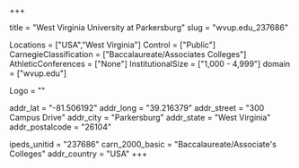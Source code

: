 
+++

title = "West Virginia University at Parkersburg"
slug = "wvup.edu_237686"

Locations = ["USA","West Virginia"]
Control = ["Public"]
CarnegieClassification = ["Baccalaureate/Associates Colleges"]
AthleticConferences = ["None"]
InstitutionalSize = ["1,000 - 4,999"]
domain = ["wvup.edu"]

Logo = ""

addr_lat = "-81.506192"
addr_long = "39.216379"
addr_street = "300 Campus Drive"
addr_city = "Parkersburg"
addr_state = "West Virginia"
addr_postalcode = "26104"

ipeds_unitid = "237686"
carn_2000_basic = "Baccalaureate/Associate's Colleges"
addr_country = "USA"
+++
    
